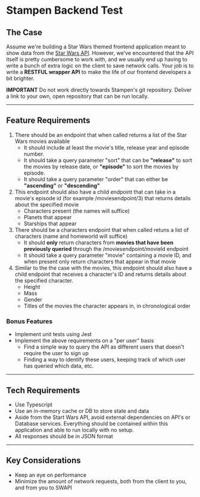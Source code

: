 # Stampen Backend Test

## The Case

Assume we're building a Star Wars themed frontend application meant to show data from the [Star Wars API](https://swapi.dev/api/).
However, we've encountered that the API itself is pretty cumbersome to work with, and we usually end up having to write a bunch of extra logic on the client to save network calls.
Your job is to write a **RESTFUL wrapper API** to make the life of our frontend developers a bit brighter.

**IMPORTANT**
Do not work directly towards Stampen's git repository. Deliver a link to your own, open repository that can be run locally.

---

## Feature Requirements

1. There should be an endpoint that when called returns a list of the Star Wars movies available
   - It should include at least the movie's title, release year and episode number.
   - It should take a query parameter "sort" that can be **"release"** to sort the movies by release date, or **"episode"** to sort the movies by episode.
   - It should take a query parameter "order" that can either be **"ascending"** or **"descending"**
2. This endpoint should also have a child endpoint that can take in a movie's episode id (for example /moviesendpoint/3) that returns details about the specified movie
   - Characters present (the names will suffice)
   - Planets that appear
   - Starships that appear
3. There should be a characters endpoint that when called retuns a list of characters (name and homeworld will suffice)
   - It should **only** return characters from **movies that have been previously queried** through the /moviesendpoint/movieId endpoint
   - It should take a query parameter "movie" containing a movie ID, and when present only return characters that appear in that movie
4. Similar to the the case with the movies, this endpoint should also have a child endpoint that receives a character's ID and returns details about the specified character.
   - Height
   - Mass
   - Gender
   - Titles of the movies the character appears in, in chronological order

### Bonus Features

- Implement unit tests using Jest
- Implement the above requirements on a "per user" basis
  - Find a simple way to query the API as different users that doesn't require the user to sign up
  - Finding a way to identify these users, keeping track of which user has queried which data, etc.

---

## Tech Requirements

- Use Typescript
- Use an in-memory cache or DB to store state and data
- Aside from the Start Wars API, avoid external dependencies on API's or Database services. Everything should be contained within this application and able to run locally with no setup.
- All responses should be in JSON format

---

## Key Considerations

- Keep an eye on performance
- Minimize the amount of network requests, both from the client to you, and from you to SWAPI
